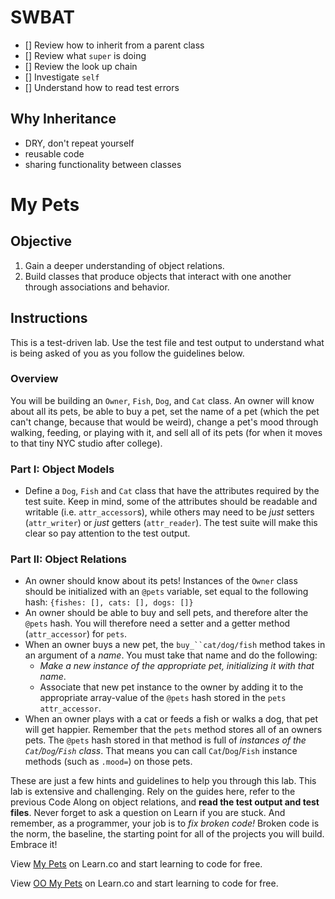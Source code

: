 # SWBAT
- [] Review how to inherit from a parent class
- [] Review what `super` is doing
- [] Review the look up chain
- [] Investigate `self`
- [] Understand how to read test errors


## Why Inheritance
- DRY, don't repeat yourself 
- reusable code
- sharing functionality between classes 

# My Pets

## Objective

1. Gain a deeper understanding of object relations.
2. Build classes that produce objects that interact with one another through associations and behavior. 

## Instructions

This is a test-driven lab. Use the test file and test output to understand what is being asked of you as you follow the guidelines below. 

### Overview

You will be building an `Owner`, `Fish`, `Dog`, and `Cat` class. An owner will know about all its pets, be able to buy a pet, set the name of a pet (which the pet can't change, because that would be weird), change a pet's mood through walking, feeding, or playing with it, and sell all of its pets (for when it moves to that tiny NYC studio after college).

### Part I: Object Models

* Define a `Dog`, `Fish` and `Cat` class that have the attributes required by the test suite. Keep in mind, some of the attributes should be readable and writable (i.e. `attr_accessor`s), while others may need to be *just* setters (`attr_writer`) or *just* getters (`attr_reader`). The test suite will make this clear so pay attention to the test output. 


### Part II: Object Relations

* An owner should know about its pets! Instances of the `Owner` class should be initialized with an `@pets` variable, set equal to the following hash: `{fishes: [], cats: [], dogs: []}`
* An owner should be able to buy and sell pets, and therefore alter the `@pets` hash. You will therefore need a setter and a getter method (`attr_accessor`) for `pets`.
* When an owner buys a new pet, the `buy_``cat/dog/fish` method takes in an argument of a *name*. You must take that name and do the following: 
  * *Make a new instance of the appropriate pet, initializing it with that name*.
  * Associate that new pet instance to the owner by adding it to the appropriate array-value of the `@pets` hash stored in the `pets` `attr_accessor`. 
* When an owner plays with a cat or feeds a fish or walks a dog, that pet will get happier. Remember that the `pets` method stores all of an owners pets. The `@pets` hash stored in that method is full of *instances of the `Cat`/`Dog`/`Fish` class*. That means you can call `Cat`/`Dog`/`Fish` instance methods (such as `.mood=`) on those pets. 


These are just a few hints and guidelines to help you through this lab. This lab is extensive and challenging. Rely on the guides here, refer to the previous Code Along on object relations, and **read the test output and test files**. Never forget to ask a question on Learn if you are stuck. And remember, as a programmer, your job is to *fix broken code!* Broken code is the norm, the baseline, the starting point for all of the projects you will build. Embrace it!


<p data-visibility='hidden'>View <a href='https://learn.co/lessons/oo-my-pets' title='My Pets'>My Pets</a> on Learn.co and start learning to code for free.</p>

<p class='util--hide'>View <a href='https://learn.co/lessons/oo-my-pets'>OO My Pets</a> on Learn.co and start learning to code for free.</p>